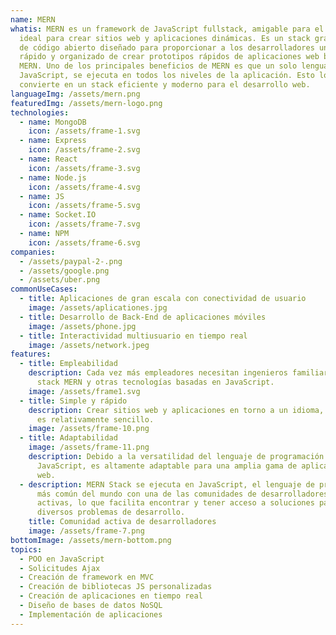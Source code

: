 ```yaml
---
name: MERN
whatis: MERN es un framework de JavaScript fullstack, amigable para el usuario e
  ideal para crear sitios web y aplicaciones dinámicas. Es un stack gratuito y
  de código abierto diseñado para proporcionar a los desarrolladores un método
  rápido y organizado de crear prototipos rápidos de aplicaciones web basadas en
  MERN. Uno de los principales beneficios de MERN es que un solo lenguaje,
  JavaScript, se ejecuta en todos los niveles de la aplicación. Esto lo
  convierte en un stack eficiente y moderno para el desarrollo web.
languageImg: /assets/mern.png
featuredImg: /assets/mern-logo.png
technologies:
  - name: MongoDB
    icon: /assets/frame-1.svg
  - name: Express
    icon: /assets/frame-2.svg
  - name: React
    icon: /assets/frame-3.svg
  - name: Node.js
    icon: /assets/frame-4.svg
  - name: JS
    icon: /assets/frame-5.svg
  - name: Socket.IO
    icon: /assets/frame-7.svg
  - name: NPM
    icon: /assets/frame-6.svg
companies:
  - /assets/paypal-2-.png
  - /assets/google.png
  - /assets/uber.png
commonUseCases:
  - title: Aplicaciones de gran escala con conectividad de usuario
    image: /assets/aplicationes.jpg
  - title: Desarrollo de Back-End de aplicaciones móviles
    image: /assets/phone.jpg
  - title: Interactividad multiusuario en tiempo real
    image: /assets/network.jpeg
features:
  - title: Empleabilidad
    description: Cada vez más empleadores necesitan ingenieros familiarizados con el
      stack MERN y otras tecnologías basadas en JavaScript.
    image: /assets/frame1.svg
  - title: Simple y rápido
    description: Crear sitios web y aplicaciones en torno a un idioma, JavaScript,
      es relativamente sencillo.
    image: /assets/frame-10.png
  - title: Adaptabilidad
    image: /assets/frame-11.png
    description: Debido a la versatilidad del lenguaje de programación de MERN,
      JavaScript, es altamente adaptable para una amplia gama de aplicaciones
      web.
  - description: MERN Stack se ejecuta en JavaScript, el lenguaje de programación
      más común del mundo con una de las comunidades de desarrolladores más
      activas, lo que facilita encontrar y tener acceso a soluciones para
      diversos problemas de desarrollo.
    title: Comunidad activa de desarrolladores
    image: /assets/frame-7.png
bottomImage: /assets/mern-bottom.png
topics:
  - POO en JavaScript
  - Solicitudes Ajax
  - Creación de framework en MVC
  - Creación de bibliotecas JS personalizadas
  - Creación de aplicaciones en tiempo real
  - Diseño de bases de datos NoSQL
  - Implementación de aplicaciones
---
```

